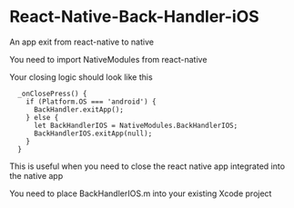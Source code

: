 # React-Native-Back-Handler-iOS
An app exit from react-native to native

You need to import NativeModules from react-native

Your closing logic should look like this
```
  _onClosePress() {
    if (Platform.OS === 'android') {
      BackHandler.exitApp();
    } else {
      let BackHandlerIOS = NativeModules.BackHandlerIOS;
      BackHandlerIOS.exitApp(null);
    }
  }
```
This is useful when you need to close the react native app integrated into the native app

You need to place BackHandlerIOS.m into your existing Xcode project
